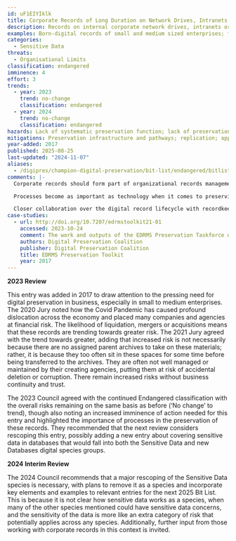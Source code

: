 ```yaml
---
id: uF1EIYIklk
title: Corporate Records of Long Duration on Network Drives, Intranets and EDRMS
description: Records on internal corporate network drives, intranets or document management services where access is limited to a distinct group of users, and in which the lifecycle of the record or the business processes they support is greater than the technology on which they are created or retained.
examples: Born-digital records of small and medium sized enterprises; fasting-changing internal manuals, advice or policies shared on intranets or EDRMS; records of long-lived products and services; Historic guidelines and manuals which evidence ‘best practice’; Documentation supporting long-lived contractual relations; Online terms and conditions; Corporate Slack channels; Google Drives; EDRMS; Email
categories:
  - Sensitive Data
threats:
  - Organisational Limits
classification: endangered
imminence: 4
effort: 3
trends:
  - year: 2023
    trend: no-change
    classification: endangered
  - year: 2024
    trend: no-change
    classification: endangered
hazards: Lack of systematic preservation function; lack of preservation path or plan for data; dependence on proprietary products or formats; poor management of data protection; political or commercial interference; lack of offline equivalent; over-abundance through poor disposal or naming and version control; lack of capacity; lack of commitment; loss or lack of documentation; sector-specific software or data types; encryption; Uncertainty over IPR or the presence of orphaned works owners
mitigations: Preservation infrastructure and pathways; replication; appraisal and selection including de-duplication
year-added: 2017
published: 2025-08-25
last-updated: "2024-11-07"
aliases:
  - /digipres/champion-digital-preservation/bit-list/endangered/bitlist-corporate-records
comments: |-
  Corporate records should form part of organizational records management schemes, and so responsibilities should be clear; however, this may be much more challenging for smaller organizations without dedicated roles or with complex data types.

  Processes become as important as technology when it comes to preserving this kind of material. If an organization does not have good records organization, naming conventions etc. that may make material as vulnerable to loss as technological failure or format obsolescence could.

  Closer collaboration over the digital record lifecycle with recordkeeping organizations such as IRMS/ARA and digital preservation organizations would help to ensure best practice from (before) record creation to its long-term preservation and would help to identify any risks and bridge gaps ‘from the cradle to the grave’. Joining forces and resources will enable the community to raise awareness of the impact of best practices on the organizational governance and related efficiencies.
case-studies:
  - url: http://doi.org/10.7207/edrmstoolkit21-01
    accessed: 2023-10-24
    comment: The work and outputs of the EDRMS Preservation Taskforce over the last year, for example the EDRMS Preservation Toolkit, may be helpful for guidance and examples in this context.
    authors: Digital Preservation Coalition
    publisher: Digital Preservation Coalition
    title: EDRMS Preservation Toolkit
    year: 2017
---
```

**2023 Review**

This entry was added in 2017 to draw attention to the pressing need for digital preservation in business, especially in small to medium enterprises. The 2020 Jury noted how the Covid Pandemic has caused profound dislocation across the economy and placed many companies and agencies at financial risk. The likelihood of liquidation, mergers or acquisitions means that these records are trending towards greater risk. The 2021 Jury agreed with the trend towards greater, adding that increased risk is not necessarily because there are no assigned parent archives to take on these materials; rather, it is because they too often sit in these spaces for some time before being transferred to the archives. They are often not well managed or maintained by their creating agencies, putting them at risk of accidental deletion or corruption. There remain increased risks without business continuity and trust.

The 2023 Council agreed with the continued Endangered classification with the overall risks remaining on the same basis as before (‘No change’ to trend), though also noting an increased imminence of action needed for this entry and highlighted the importance of processes in the preservation of these records. They recommended that the next review considers rescoping this entry, possibly adding a new entry about covering sensitive data in databases that would fall into both the Sensitive Data and new Databases digital species groups.

**2024 Interim Review**

The 2024 Council recommends that a major rescoping of the Sensitive Data species is necessary, with plans to remove it as a species and incorporate key elements and examples to relevant entries for the next 2025 Bit List. This is because it is not clear how sensitive data works as a species, when many of the other species mentioned could have sensitive data concerns, and the sensitivity of the data is more like an extra category of risk that potentially applies across any species. Additionally, further input from those working with corporate records in this context is invited.
